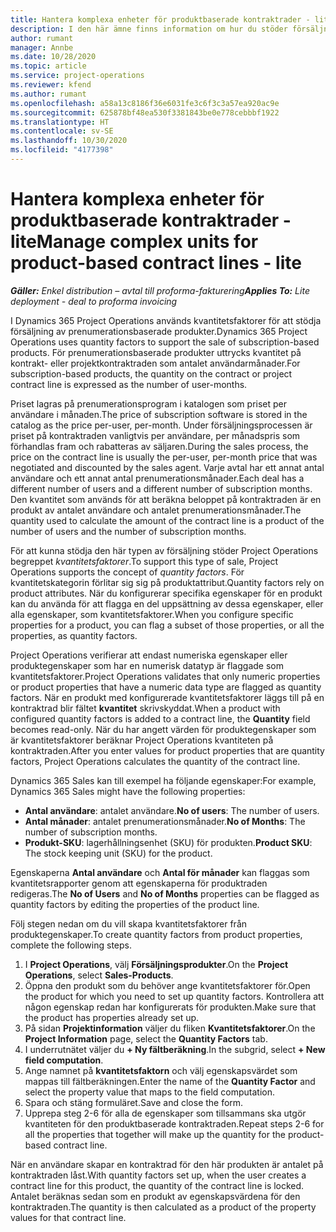 ```yaml
---
title: Hantera komplexa enheter för produktbaserade kontraktrader - lite
description: I den här ämne finns information om hur du stöder försäljning av prenumerationsprodukter.
author: rumant
manager: Annbe
ms.date: 10/28/2020
ms.topic: article
ms.service: project-operations
ms.reviewer: kfend
ms.author: rumant
ms.openlocfilehash: a58a13c8186f36e6031fe3c6f3c3a57ea920ac9e
ms.sourcegitcommit: 625878bf48ea530f3381843be0e778cebbbf1922
ms.translationtype: HT
ms.contentlocale: sv-SE
ms.lasthandoff: 10/30/2020
ms.locfileid: "4177398"
---
```

# <a name="manage-complex-units-for-product-based-contract-lines---lite"></a><span data-ttu-id="18ba5-103">Hantera komplexa enheter för produktbaserade kontraktrader - lite</span><span class="sxs-lookup"><span data-stu-id="18ba5-103">Manage complex units for product-based contract lines - lite</span></span>

<span data-ttu-id="18ba5-104">_**Gäller:** Enkel distribution – avtal till proforma-fakturering_</span><span class="sxs-lookup"><span data-stu-id="18ba5-104">_**Applies To:** Lite deployment - deal to proforma invoicing_</span></span>

<span data-ttu-id="18ba5-105">I Dynamics 365 Project Operations används kvantitetsfaktorer för att stödja försäljning av prenumerationsbaserade produkter.</span><span class="sxs-lookup"><span data-stu-id="18ba5-105">Dynamics 365 Project Operations uses quantity factors to support the sale of subscription-based products.</span></span> <span data-ttu-id="18ba5-106">För prenumerationsbaserade produkter uttrycks kvantitet på kontrakt- eller projektkontraktraden som antalet användarmånader.</span><span class="sxs-lookup"><span data-stu-id="18ba5-106">For subscription-based products, the quantity on the contract or project contract line is expressed as the number of user-months.</span></span>

<span data-ttu-id="18ba5-107">Priset lagras på prenumerationsprogram i katalogen som priset per användare i månaden.</span><span class="sxs-lookup"><span data-stu-id="18ba5-107">The price of subscription software is stored in the catalog as the price per-user, per-month.</span></span> <span data-ttu-id="18ba5-108">Under försäljningsprocessen är priset på kontraktraden vanligtvis per användare, per månadspris som förhandlas fram och rabatteras av säljaren.</span><span class="sxs-lookup"><span data-stu-id="18ba5-108">During the sales process, the price on the contract line is usually the per-user, per-month price that was negotiated and discounted by the sales agent.</span></span> <span data-ttu-id="18ba5-109">Varje avtal har ett annat antal användare och ett annat antal prenumerationsmånader.</span><span class="sxs-lookup"><span data-stu-id="18ba5-109">Each deal has a different number of users and a different number of subscription months.</span></span> <span data-ttu-id="18ba5-110">Den kvantitet som används för att beräkna beloppet på kontraktraden är en produkt av antalet användare och antalet prenumerationsmånader.</span><span class="sxs-lookup"><span data-stu-id="18ba5-110">The quantity used to calculate the amount of the contract line is a product of the number of users and the number of subscription months.</span></span>

<span data-ttu-id="18ba5-111">För att kunna stödja den här typen av försäljning stöder Project Operations begreppet *kvantitetsfaktorer*.</span><span class="sxs-lookup"><span data-stu-id="18ba5-111">To support this type of sale, Project Operations supports the concept of *quantity factors*.</span></span> <span data-ttu-id="18ba5-112">För kvantitetskategorin förlitar sig sig på produktattribut.</span><span class="sxs-lookup"><span data-stu-id="18ba5-112">Quantity factors rely on product attributes.</span></span> <span data-ttu-id="18ba5-113">När du konfigurerar specifika egenskaper för en produkt kan du använda för att flagga en del uppsättning av dessa egenskaper, eller alla egenskaper, som kvantitetsfaktorer.</span><span class="sxs-lookup"><span data-stu-id="18ba5-113">When you configure specific properties for a product, you can flag a subset of those properties, or all the properties, as quantity factors.</span></span>

<span data-ttu-id="18ba5-114">Project Operations verifierar att endast numeriska egenskaper eller produktegenskaper som har en numerisk datatyp är flaggade som kvantitetsfaktorer.</span><span class="sxs-lookup"><span data-stu-id="18ba5-114">Project Operations validates that only numeric properties or product properties that have a numeric data type are flagged as quantity factors.</span></span> <span data-ttu-id="18ba5-115">När en produkt med konfigurerade kvantitetsfaktorer läggs till på en kontraktrad blir fältet **kvantitet** skrivskyddat.</span><span class="sxs-lookup"><span data-stu-id="18ba5-115">When a product with configured quantity factors is added to a contract line, the **Quantity** field  becomes read-only.</span></span> <span data-ttu-id="18ba5-116">När du har angett värden för produktegenskaper som är kvantitetsfaktorer beräknar Project Operations kvantiteten på kontraktraden.</span><span class="sxs-lookup"><span data-stu-id="18ba5-116">After you enter values for product properties that are quantity factors, Project Operations calculates the quantity of the contract line.</span></span>

<span data-ttu-id="18ba5-117">Dynamics 365 Sales kan till exempel ha följande egenskaper:</span><span class="sxs-lookup"><span data-stu-id="18ba5-117">For example, Dynamics 365 Sales might have the following properties:</span></span>

- <span data-ttu-id="18ba5-118">**Antal användare**: antalet användare.</span><span class="sxs-lookup"><span data-stu-id="18ba5-118">**No of users**: The number of users.</span></span>
- <span data-ttu-id="18ba5-119">**Antal månader**: antalet prenumerationsmånader.</span><span class="sxs-lookup"><span data-stu-id="18ba5-119">**No of Months**: The number of subscription months.</span></span>
- <span data-ttu-id="18ba5-120">**Produkt-SKU**: lagerhållningsenhet (SKU) för produkten.</span><span class="sxs-lookup"><span data-stu-id="18ba5-120">**Product SKU**: The stock keeping unit (SKU) for the product.</span></span>

<span data-ttu-id="18ba5-121">Egenskaperna **Antal användare** och **Antal för månader** kan flaggas som kvantitetsrapporter genom att egenskaperna för produktraden redigeras.</span><span class="sxs-lookup"><span data-stu-id="18ba5-121">The **No of Users** and **No of Months** properties can be flagged as quantity factors by editing the properties of the product line.</span></span>

<span data-ttu-id="18ba5-122">Följ stegen nedan om du vill skapa kvantitetsfaktorer från produktegenskaper.</span><span class="sxs-lookup"><span data-stu-id="18ba5-122">To create quantity factors from product properties, complete the following steps.</span></span>

1. <span data-ttu-id="18ba5-123">I **Project Operations**, välj **Försäljningsprodukter**.</span><span class="sxs-lookup"><span data-stu-id="18ba5-123">On the **Project Operations**, select **Sales-Products**.</span></span>
2. <span data-ttu-id="18ba5-124">Öppna den produkt som du behöver ange kvantitetsfaktorer för.</span><span class="sxs-lookup"><span data-stu-id="18ba5-124">Open the product for which you need to set up quantity factors.</span></span> <span data-ttu-id="18ba5-125">Kontrollera att någon egenskap redan har konfigurerats för produkten.</span><span class="sxs-lookup"><span data-stu-id="18ba5-125">Make sure that the product has properties already set up.</span></span>
3. <span data-ttu-id="18ba5-126">På sidan **Projektinformation** väljer du fliken **Kvantitetsfaktorer**.</span><span class="sxs-lookup"><span data-stu-id="18ba5-126">On the **Project Information** page, select the **Quantity Factors** tab.</span></span>
4. <span data-ttu-id="18ba5-127">I underrutnätet väljer du **+ Ny fältberäkning**.</span><span class="sxs-lookup"><span data-stu-id="18ba5-127">In the subgrid, select **+ New field computation**.</span></span>
5. <span data-ttu-id="18ba5-128">Ange namnet på **kvantitetsfaktorn** och välj egenskapsvärdet som mappas till fältberäkningen.</span><span class="sxs-lookup"><span data-stu-id="18ba5-128">Enter the name of the **Quantity Factor** and select the property value that maps to the field computation.</span></span>
6. <span data-ttu-id="18ba5-129">Spara och stäng formuläret.</span><span class="sxs-lookup"><span data-stu-id="18ba5-129">Save and close the form.</span></span>
7. <span data-ttu-id="18ba5-130">Upprepa steg 2-6 för alla de egenskaper som tillsammans ska utgör kvantiteten för den produktbaserade kontraktraden.</span><span class="sxs-lookup"><span data-stu-id="18ba5-130">Repeat steps 2-6 for all the properties that together will make up the quantity for the product-based contract line.</span></span>

<span data-ttu-id="18ba5-131">När en användare skapar en kontraktrad för den här produkten är antalet på kontraktraden låst.</span><span class="sxs-lookup"><span data-stu-id="18ba5-131">With quantity factors set up, when the user creates a contract line for this product, the quantity of the contract line is locked.</span></span> <span data-ttu-id="18ba5-132">Antalet beräknas sedan som en produkt av egenskapsvärdena för den kontraktraden.</span><span class="sxs-lookup"><span data-stu-id="18ba5-132">The quantity is then calculated as a product of the property values for that contract line.</span></span>
